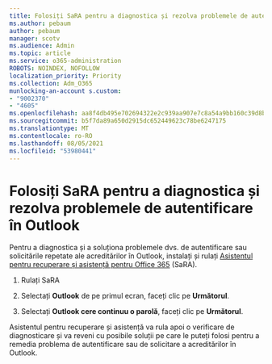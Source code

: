 ```yaml
---
title: Folosiți SaRA pentru a diagnostica și rezolva problemele de autentificare în Outlook
ms.author: pebaum
author: pebaum
manager: scotv
ms.audience: Admin
ms.topic: article
ms.service: o365-administration
ROBOTS: NOINDEX, NOFOLLOW
localization_priority: Priority
ms.collection: Adm_O365
munlocking-an-account s.custom:
- "9002370"
- "4605"
ms.openlocfilehash: aa8f4db495e702694322e2c939aa907e7c8a54a9bb160c39d8bd5f49a32bcb01
ms.sourcegitcommit: b5f7da89a650d2915dc652449623c78be6247175
ms.translationtype: MT
ms.contentlocale: ro-RO
ms.lasthandoff: 08/05/2021
ms.locfileid: "53980441"
---
```

# <a name="use-sara-to-diagnose-and-resolve-outlook-authentication-issues"></a>Folosiți SaRA pentru a diagnostica și rezolva problemele de autentificare în Outlook

Pentru a diagnostica și a soluționa problemele dvs. de autentificare sau solicitările repetate ale acreditărilor în Outlook, instalați și rulați [Asistentul pentru recuperare și asistență pentru Office 365](https://diagnostics.office.com/#/) (SaRA).

1. Rulați SaRA

2. Selectați **Outlook** de pe primul ecran, faceți clic pe **Următorul**.

3. Selectați **Outlook cere continuu o parolă**, faceți clic pe **Următorul**.

Asistentul pentru recuperare și asistență va rula apoi o verificare de diagnosticare și va reveni cu posibile soluții pe care le puteți folosi pentru a remedia problema de autentificare sau de solicitare a acreditărilor în Outlook.
